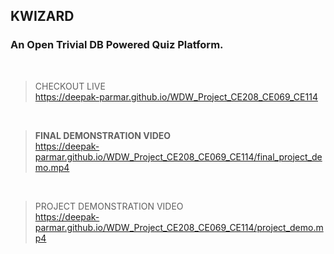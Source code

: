 ## **KWIZARD**
### An Open Trivial DB Powered Quiz Platform.
<br>

> CHECKOUT LIVE<br>
> https://deepak-parmar.github.io/WDW_Project_CE208_CE069_CE114

<br>

> **FINAL DEMONSTRATION VIDEO**<br>
> https://deepak-parmar.github.io/WDW_Project_CE208_CE069_CE114/final_project_demo.mp4

<br>

> PROJECT DEMONSTRATION VIDEO<br>
> https://deepak-parmar.github.io/WDW_Project_CE208_CE069_CE114/project_demo.mp4
